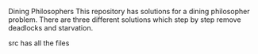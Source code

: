 Dining Philosophers
This repository has solutions for a dining philosopher problem. There are three different solutions which step by step remove deadlocks and starvation.


src has all the files 
